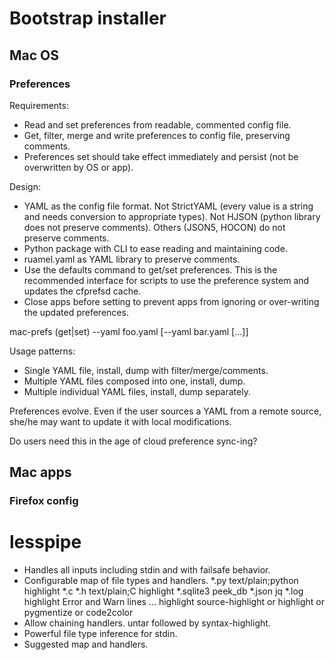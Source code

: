# Bootstrap installer

## Mac OS

### Preferences

Requirements:

  * Read and set preferences from readable, commented config file.
  * Get, filter, merge and write preferences to config file, preserving
    comments.
  * Preferences set should take effect immediately and persist (not be
    overwritten by OS or app).

Design:

  * YAML as the config file format. Not StrictYAML (every value is a string and
    needs conversion to appropriate types). Not HJSON (python library does not
    preserve comments). Others (JSON5, HOCON) do not preserve comments.
  * Python package with CLI to ease reading and maintaining code.
  * ruamel.yaml as YAML library to preserve comments.
  * Use the defaults command to get/set preferences. This is the recommended
    interface for scripts to use the preference system and updates the cfprefsd
    cache.
  * Close apps before setting to prevent apps from ignoring or over-writing the
    updated preferences.

mac-prefs (get|set) --yaml foo.yaml [--yaml bar.yaml [...]]

Usage patterns:

  * Single YAML file, install, dump with filter/merge/comments.
  * Multiple YAML files composed into one, install, dump.
  * Multiple individual YAML files, install, dump separately.

Preferences evolve. Even if the user sources a YAML from a remote source, she/he
may want to update it with local modifications.

Do users need this in the age of cloud preference sync-ing?

## Mac apps

### Firefox config


# lesspipe

* Handles all inputs including stdin and with failsafe behavior.
* Configurable map of file types and handlers.
  *.py text/plain;python    highlight
  *.c *.h text/plain;C      highlight
  *.sqlite3                 peek_db
  *.json                    jq
  *.log                     highlight Error and Warn lines
  ...
  highlight     source-highlight or highlight or pygmentize or code2color
* Allow chaining handlers. untar followed by syntax-highlight.
* Powerful file type inference for stdin.
* Suggested map and handlers.
